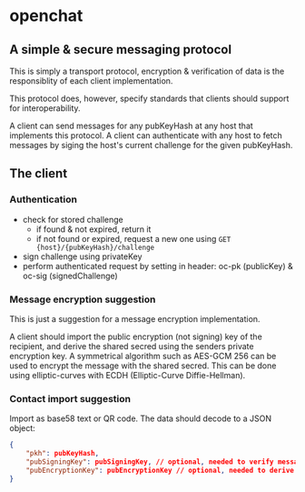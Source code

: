 # openchat
## A simple & secure messaging protocol
This is simply a transport protocol, encryption & verification of data is the responsiblity of each client implementation.

This protocol does, however, specify standards that clients should support for interoperability.

A client can send messages for any pubKeyHash at any host that implements this protocol.
A client can authenticate with any host to fetch messages by siging the host's current challenge for the given pubKeyHash.

## The client
### Authentication
- check for stored challenge
	- if found & not expired, return it
	- if not found or expired, request a new one using `GET {host}/{pubKeyHash}/challenge`
- sign challenge using privateKey
- perform authenticated request by setting in header: oc-pk (publicKey) & oc-sig (signedChallenge)

### Message encryption suggestion
This is just a suggestion for a message encryption implementation.

A client should import the public encryption (not signing) key of the recipient, and derive the shared secred using the senders private encryption key. A symmetrical algorithm such as AES-GCM 256 can be used to encrypt the message with the shared secred. This can be done using elliptic-curves with ECDH (Elliptic-Curve Diffie-Hellman).

### Contact import suggestion
Import as base58 text or QR code. The data should decode to a JSON object:
``` JSON
{
	"pkh": pubKeyHash,
	"pubSigningKey": pubSigningKey, // optional, needed to verify message content & sender
	"pubEncryptionKey": pubEncryptionKey // optional, needed to derive the shared secret for message encryption
}
```
